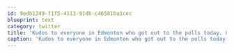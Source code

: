 ```yaml
---
id: 9edb1249-f1f5-4113-91db-c46581ba1cec
blueprint: text
category: twitter
title: 'Kudos to everyone in Edmonton who got out to the polls today. Glad to see Mandel re-elected #yegvote.'
caption: 'Kudos to everyone in Edmonton who got out to the polls today. Glad to see Mandel re-elected <span class="hashtag hashtag_local">#<a href="http://tweettemp.darylchymko.ca/?tag=yegvote">yegvote</a>.'
---
```

